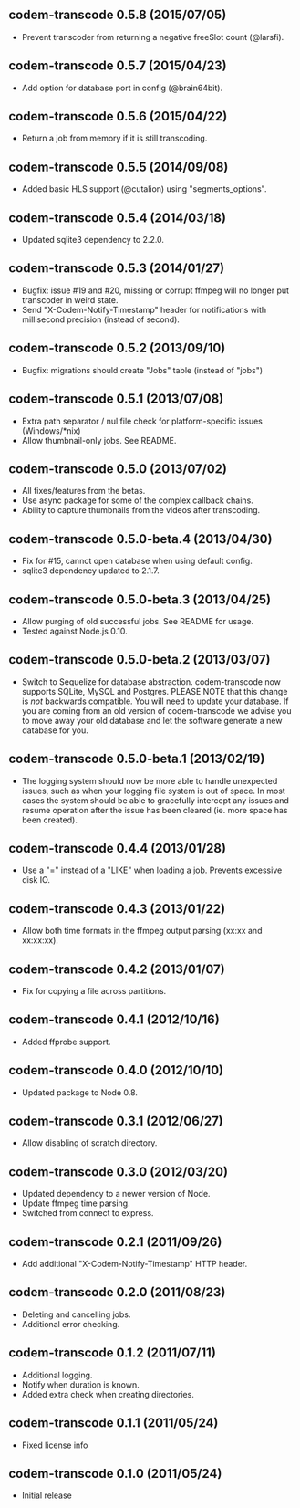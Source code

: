 ## codem-transcode 0.5.8 (2015/07/05) ##

* Prevent transcoder from returning a negative freeSlot count (@larsfi).

## codem-transcode 0.5.7 (2015/04/23) ##

* Add option for database port in config (@brain64bit).

## codem-transcode 0.5.6 (2015/04/22) ##

* Return a job from memory if it is still transcoding.

## codem-transcode 0.5.5 (2014/09/08) ##

* Added basic HLS support (@cutalion) using "segments_options".

## codem-transcode 0.5.4 (2014/03/18) ##

* Updated sqlite3 dependency to 2.2.0.

## codem-transcode 0.5.3 (2014/01/27) ##

* Bugfix: issue #19 and #20, missing or corrupt ffmpeg will no longer put transcoder in weird state.
* Send "X-Codem-Notify-Timestamp" header for notifications with millisecond precision (instead of second).

## codem-transcode 0.5.2 (2013/09/10) ##

* Bugfix: migrations should create "Jobs" table (instead of "jobs")

## codem-transcode 0.5.1 (2013/07/08) ##

*   Extra path separator / nul file check for platform-specific issues (Windows/*nix)
*   Allow thumbnail-only jobs. See README.

## codem-transcode 0.5.0 (2013/07/02) ##

*   All fixes/features from the betas.
*   Use async package for some of the complex callback chains.
*   Ability to capture thumbnails from the videos after transcoding.

## codem-transcode 0.5.0-beta.4 (2013/04/30) ##

*   Fix for #15, cannot open database when using default config.
*   sqlite3 dependency updated to 2.1.7.

## codem-transcode 0.5.0-beta.3 (2013/04/25) ##

*   Allow purging of old successful jobs. See README for usage.
*   Tested against Node.js 0.10.

## codem-transcode 0.5.0-beta.2 (2013/03/07) ##

*   Switch to Sequelize for database abstraction. codem-transcode now supports SQLite, MySQL and Postgres. PLEASE NOTE
    that this change is *not* backwards compatible. You will need to update your database. If you are coming from an old
    version of codem-transcode we advise you to move away your old database and let the software generate a new database
    for you.
    
## codem-transcode 0.5.0-beta.1 (2013/02/19) ##

*   The logging system should now be more able to handle unexpected issues, such as when your logging file system is out
    of space. In most cases the system should be able to gracefully intercept any issues and resume operation after the
    issue has been cleared (ie. more space has been created).

## codem-transcode 0.4.4 (2013/01/28) ##

*   Use a "=" instead of a "LIKE" when loading a job. Prevents excessive disk IO.

## codem-transcode 0.4.3 (2013/01/22) ##

*   Allow both time formats in the ffmpeg output parsing (xx:xx and xx:xx:xx).

## codem-transcode 0.4.2 (2013/01/07) ##

*   Fix for copying a file across partitions.

## codem-transcode 0.4.1 (2012/10/16) ##

*   Added ffprobe support.

## codem-transcode 0.4.0 (2012/10/10) ##

*   Updated package to Node 0.8.

## codem-transcode 0.3.1 (2012/06/27) ##

*   Allow disabling of scratch directory.

## codem-transcode 0.3.0 (2012/03/20) ##

*   Updated dependency to a newer version of Node.
*   Update ffmpeg time parsing.
*   Switched from connect to express.

## codem-transcode 0.2.1 (2011/09/26) ##

*   Add additional "X-Codem-Notify-Timestamp" HTTP header.

## codem-transcode 0.2.0 (2011/08/23) ##

*   Deleting and cancelling jobs.
*   Additional error checking.

## codem-transcode 0.1.2 (2011/07/11) ##

*   Additional logging.
*   Notify when duration is known.
*   Added extra check when creating directories.

## codem-transcode 0.1.1 (2011/05/24) ##

*   Fixed license info

## codem-transcode 0.1.0 (2011/05/24) ##

*   Initial release